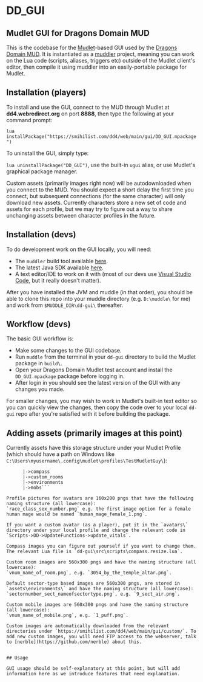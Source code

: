 # DD_GUI

## Mudlet GUI for Dragons Domain MUD

This is the codebase for the [Mudlet](https://www.mudlet.org/)-based GUI used by the [Dragons Domain MUD](https://smihilist.com/dd4/web/main/frame.html). It is instantiated as a [muddler](https://github.com/demonnic/muddler) project, meaning you can work on the Lua code (scripts, aliases, triggers etc) outside of the Mudlet client's editor, then compile it using muddler into an easily-portable package for Mudlet.


## Installation (players)

To install and use the GUI, connect to the MUD through Mudlet at **dd4.webredirect.org** on port **8888**, then type the following at your command prompt:

`lua installPackage("https://smihilist.com/dd4/web/main/gui/DD_GUI.mpackage")`

To uninstall the GUI, simply type:

`lua uninstallPackage("DD_GUI")`, use the built-in `ugui` alias, or use Mudlet's graphical package manager.

Custom assets (primarily images right now) will be autodownloaded when you connect to the MUD.  You should expect a short delay the first time you connect, but subsequent connections (for the same character) will only download new assets. Currently characters store a new set of code and assets for each profile, but we may try to figure out a way to share unchanging assets between character profiles in the future.


## Installation (devs)

To do development work on the GUI locally, you will need:

- The `muddler` build tool available [here](https://github.com/demonnic/muddler).
- The latest Java SDK available [here](https://www.oracle.com/java/technologies/downloads/).
- A text editor/IDE to work on it with (most of our devs use [Visual Studio Code](https://code.visualstudio.com/download), but it really doesn't matter).

After you have installed the JVM and muddle (in that order), you should be able to clone this repo into your muddle directory (e.g. `D:\muddle\` for me) and work from `$MUDDLE_DIR\dd-gui\` thereafter.  


## Workflow (devs)

The basic GUI workflow is:

- Make some changes to the GUI codebase.
- Run `muddle` from the terminal in your `dd-gui` directory to build the Mudlet package in `build\`.
- Open your Dragons Domain Mudlet test account and install the `DD_GUI.mpackage` package before logging in.
- After login in you should see the latest version of the GUI with any changes you made.

For smaller changes, you may wish to work in Mudlet's built-in text editor so you can quickly view the changes, then copy the code over to your local  `dd-gui` repo after you're satisfied with it before building the package.


## Adding assets (primarily images at this point)
Currently assets have this storage structure under your Mudlet Profile (which should have a path on Windows like `C:\Users\myusername\.config\mudlet\profiles\TestMudletGuy\`):

```assets->avatars
      |->compass
      |->custom_rooms
      |->environments
      |->mobs```

Profile pictures for avatars are 160x200 pngs that have the following naming structure (all lowercase):
`race_class_sex_number.png` e.g. the first image option for a female human mage would be named `human_mage_female_1.png`.

If you want a custom avatar (as a player), put it in the `avatars\` directory under your local profile and change the relevant code in `Scripts->DD->UpdateFunctions->update_vitals`.

Compass images you can figure out yourself if you want to change them.  The relevant Lua file is `dd-gui\src\scripts\compass.resize.lua`.

Custom room images are 560x300 pngs and have the naming structure (all lowercase):
`vnum_name_of_room.png`, e.g. `3054_by_the_temple_altar.png`.

Default sector-type based images are 560x300 pngs, are stored in `assets\environments\` and have the naming structure (all lowercase):
`sectornumber_sect_nameofsectortype.png`, e.g. `9_sect_air.png`.

Custom mobile images are 560x300 pngs and have the naming structure (all lowercase):
`vnum_name_of_mobile.png`, e.g. `1_puff.png`.

Custom images are automatically downloaded from the relevant directories under `https://smihilist.com/dd4/web/main/gui/custom/`. To add new custom images, you will need FTP access to the webserver, talk to [nerble](https://github.com/nerble) about this.


## Usage

GUI usage should be self-explanatory at this point, but will add information here as we introduce features that need explanation.

